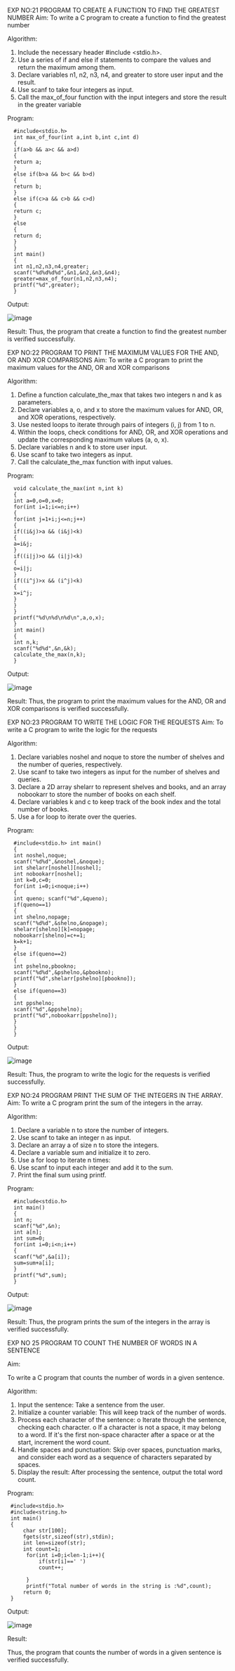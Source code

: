 

EXP NO:21 PROGRAM TO CREATE A FUNCTION TO FIND THE GREATEST NUMBER
Aim:
To write a C program to create a function to find the greatest number

Algorithm:
1.	Include the necessary header #include <stdio.h>.
2.	Use a series of if and else if statements to compare the values and return the maximum among them.
3.	Declare variables n1, n2, n3, n4, and greater to store user input and the result.
4.	Use scanf to take four integers as input.
5.	Call the max_of_four function with the input integers and store the result in the greater variable
 
Program:

      #include<stdio.h>
      int max_of_four(int a,int b,int c,int d)
      {
      if(a>b && a>c && a>d)
      {
      return a;
      }
      else if(b>a && b>c && b>d)
      {
      return b;
      }
      else if(c>a && c>b && c>d)
      {
      return c;
      }
      else
      {
      return d;
      }
      }
      int main()
      {
      int n1,n2,n3,n4,greater; 
      scanf("%d%d%d%d",&n1,&n2,&n3,&n4); 
      greater=max_of_four(n1,n2,n3,n4); 
      printf("%d",greater);
      }


Output:

![image](https://github.com/user-attachments/assets/4e36cc21-dceb-48a3-b17c-38330d0340ac)


Result:
Thus, the program  that create a function to find the greatest number is verified successfully.


 
EXP NO:22 PROGRAM TO PRINT THE MAXIMUM VALUES FOR THE AND, OR AND  XOR COMPARISONS
Aim:
To write a C program to print the maximum values for the AND, OR and XOR comparisons

Algorithm:
1.	Define a function calculate_the_max that takes two integers n and k as parameters.
2.	Declare variables a, o, and x to store the maximum values for AND, OR, and XOR operations, respectively.
3.	Use nested loops to iterate through pairs of integers (i, j) from 1 to n.
4.	Within the loops, check conditions for AND, OR, and XOR operations and update the corresponding maximum values (a, o, x).
5.	Declare variables n and k to store user input.
6.	Use scanf to take two integers as input.
7.	Call the calculate_the_max function with input values.
 
Program:

      void calculate_the_max(int n,int k)
      {
      int a=0,o=0,x=0; 
      for(int i=1;i<=n;i++)
      {
      for(int j=1+i;j<=n;j++)
      {
      if((i&j)>a && (i&j)<k)
      {
      a=i&j;
      }
      if((i|j)>o && (i|j)<k)
      {
      o=i|j;
      }
      if((i^j)>x && (i^j)<k)
      {
      x=i^j;
      }
      }
      }
      printf("%d\n%d\n%d\n",a,o,x);
      }
      int main()
      {
      int n,k; 
      scanf("%d%d",&n,&k); 
      calculate_the_max(n,k);
      }


Output:


![image](https://github.com/user-attachments/assets/84670585-2f3b-4a51-ae30-8ceab71d1faf)


Result:
Thus, the program to print the maximum values for the AND, OR and XOR comparisons
is verified successfully.


 
EXP NO:23 PROGRAM TO WRITE THE LOGIC FOR THE REQUESTS
Aim:
To write a C program to write the logic for the requests

Algorithm:
1.	Declare variables noshel and noque to store the number of shelves and the number of queries, respectively.
2.	Use scanf to take two integers as input for the number of shelves and queries.
3.	Declare a 2D array shelarr to represent shelves and books, and an array nobookarr to store the number of books on each shelf.
4.	Declare variables k and c to keep track of the book index and the total number of books.
5.	Use a for loop to iterate over the queries.
 
Program:


      #include<stdio.h> int main()
      {
      int noshel,noque; 
      scanf("%d%d",&noshel,&noque); 
      int shelarr[noshel][noshel];
      int nobookarr[noshel]; 
      int k=0,c=0;
      for(int i=0;i<noque;i++)
      {
      int queno; scanf("%d",&queno); 
      if(queno==1)
      {
      int shelno,nopage; 
      scanf("%d%d",&shelno,&nopage); 
      shelarr[shelno][k]=nopage; 
      nobookarr[shelno]=c+=1;
      k=k+1;
      }
      else if(queno==2)
      {
      int pshelno,pbookno; 
      scanf("%d%d",&pshelno,&pbookno); 
      printf("%d",shelarr[pshelno][pbookno]);
      }
      else if(queno==3)
      {
      int ppshelno; 
      scanf("%d",&ppshelno); 
      printf("%d",nobookarr[ppshelno]);
      }
      }
      }


Output:


![image](https://github.com/user-attachments/assets/50f759fb-8f86-405c-bb21-29606b1f4177)



Result:
Thus, the program to write the logic for the requests is verified successfully.


 
EXP NO:24 PROGRAM PRINT THE SUM OF THE INTEGERS IN THE ARRAY.
Aim:
To write a C program print the sum of the integers in the array.

Algorithm:
1.	Declare a variable n to store the number of integers.
2.	Use scanf to take an integer n as input.
3.	Declare an array a of size n to store the integers.
4.	Declare a variable sum and initialize it to zero.
5.	Use a for loop to iterate n times:
6.	Use scanf to input each integer and add it to the sum.
7.	Print the final sum using printf.



Program:

      #include<stdio.h> 
      int main()
      {
      int n; 
      scanf("%d",&n); 
      int a[n];
      int sum=0;
      for(int i=0;i<n;i++)
      {
      scanf("%d",&a[i]); 
      sum=sum+a[i];
      }
      printf("%d",sum);
      }


Output:

![image](https://github.com/user-attachments/assets/f6e8b4c5-80b0-43df-a6a9-9fb79deba764)


 


Result:
Thus, the program prints the sum of the integers in the array is verified successfully.


 
EXP NO 25 PROGRAM TO COUNT THE NUMBER OF WORDS IN A      SENTENCE



Aim:

To write a C program that counts the number of words in a given sentence.

Algorithm:

1.	Input the sentence: Take a sentence from the user.
2.	Initialize a counter variable: This will keep track of the number of words.
3.	Process each character of the sentence:
o	Iterate through the sentence, checking each character.
o	If a character is not a space, it may belong to a word. If it's the first non-space character after a space or at the start, increment the word count.
4.	Handle spaces and punctuation: Skip over spaces, punctuation marks, and consider each word as a sequence of characters separated by spaces.
5.	Display the result: After processing the sentence, output the total word count.



Program:

     #include<stdio.h>
     #include<string.h>
     int main()
     {
         char str[100];
         fgets(str,sizeof(str),stdin);
         int len=sizeof(str);
         int count=1;
          for(int i=0;i<len-1;i++){
              if(str[i]==' ')
              count++;
              
          }
          printf("Total number of words in the string is :%d",count);
         return 0;
     }


Output:

![image](https://github.com/user-attachments/assets/b87e870b-04f9-4812-bbc8-d6762d222d3b)




Result:

Thus, the program that counts the number of words in a given sentence is verified 
successfully.
